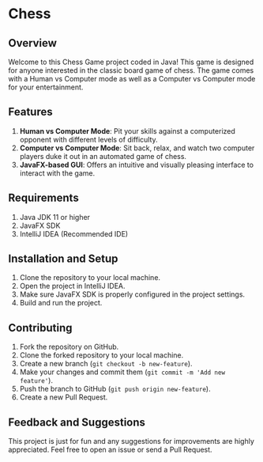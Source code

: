 # Chess

## Overview

Welcome to this Chess Game project coded in Java! This game is designed for anyone interested in the classic board game of chess. 
The game comes with a Human vs Computer mode as well as a Computer vs Computer mode for your entertainment.

## Features

1. **Human vs Computer Mode**: Pit your skills against a computerized opponent with different levels of difficulty.
2. **Computer vs Computer Mode**: Sit back, relax, and watch two computer players duke it out in an automated game of chess.
3. **JavaFX-based GUI**: Offers an intuitive and visually pleasing interface to interact with the game.

## Requirements

1. Java JDK 11 or higher
2. JavaFX SDK
3. IntelliJ IDEA (Recommended IDE)

## Installation and Setup

1. Clone the repository to your local machine.
2. Open the project in IntelliJ IDEA.
3. Make sure JavaFX SDK is properly configured in the project settings.
4. Build and run the project.

## Contributing

1. Fork the repository on GitHub.
2. Clone the forked repository to your local machine.
3. Create a new branch (`git checkout -b new-feature`).
4. Make your changes and commit them (`git commit -m 'Add new feature'`).
5. Push the branch to GitHub (`git push origin new-feature`).
6. Create a new Pull Request.

## Feedback and Suggestions

This project is just for fun and any suggestions for improvements are highly appreciated. Feel free to open an issue or send a Pull Request.
